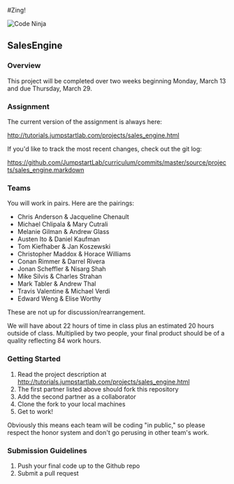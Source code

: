 #Zing!

![Code Ninja](http://rlv.zcache.com/code_ninja_t_shirt-d235585588720290037y2th_325.jpg)

## SalesEngine

### Overview

This project will be completed over two weeks beginning Monday, March 13 and due Thursday, March 29.

### Assignment

The current version of the assignment is always here:

http://tutorials.jumpstartlab.com/projects/sales_engine.html

If you'd like to track the most recent changes, check out the git log:

https://github.com/JumpstartLab/curriculum/commits/master/source/projects/sales_engine.markdown

### Teams

You will work in pairs. Here are the pairings:

* Chris Anderson & Jacqueline Chenault
* Michael Chlipala & Mary Cutrali
* Melanie Gilman & Andrew Glass
* Austen Ito & Daniel Kaufman
* Tom Kiefhaber & Jan Koszewski
* Christopher Maddox & Horace Williams
* Conan Rimmer & Darrel Rivera
* Jonan Scheffler & Nisarg Shah
* Mike Silvis & Charles Strahan
* Mark Tabler & Andrew Thal
* Travis Valentine & Michael Verdi
* Edward Weng & Elise Worthy

These are not up for discussion/rearrangement.

We will have about 22 hours of time in class plus an estimated 20 hours outside of class. Multiplied by two people, your final product should be of a quality reflecting 84 work hours.

### Getting Started

1. Read the project description at http://tutorials.jumpstartlab.com/projects/sales_engine.html
2. The first partner listed above should fork this repository
3. Add the second partner as a collaborator
4. Clone the fork to your local machines
5. Get to work!

Obviously this means each team will be coding "in public," so please respect the honor system and don't go perusing in other team's work.

### Submission Guidelines

1. Push your final code up to the Github repo
2. Submit a pull request
